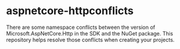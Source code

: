 # aspnetcore-httpconflicts
There are some namespace conflicts between the version of Microsoft.AspNetCore.Http in the SDK and the NuGet package.  This repository helps resolve those conflicts when creating your projects.
